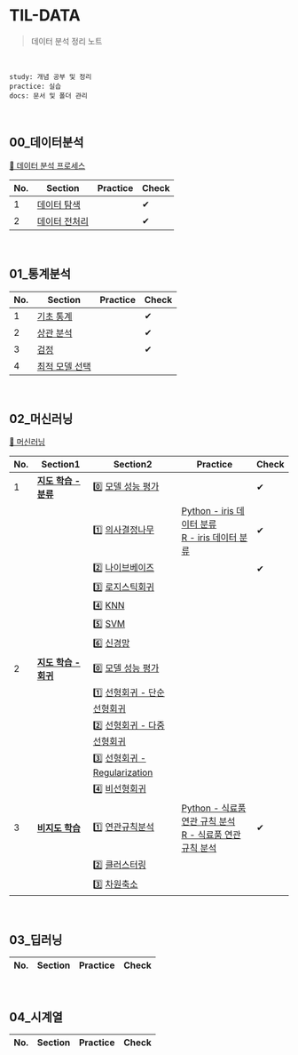 # TIL-DATA

> 데이터 분석 정리 노트

<br>

```
study: 개념 공부 및 정리
practice: 실습
docs: 문서 및 폴더 관리
```

<br>

## 00_데이터분석

[📖 데이터 분석 프로세스](./00_데이터분석)

| No.  | Section                                       | Practice | Check |
| ---- | --------------------------------------------- | -------- | ----- |
| 1    | [데이터 탐색](./00_데이터분석/데이터탐색)     |          | ✔     |
| 2    | [데이터 전처리](./00_데이터분석/데이터전처리) |          | ✔     |

<br>

## 01_통계분석

| No.  | Section                                      | Practice | Check |
| ---- | -------------------------------------------- | -------- | ----- |
| 1    | [기초 통계](./01_통계분석/기초통계)          |          | ✔     |
| 2    | [상관 분석](./01_통계분석/상관분석)          |          | ✔     |
| 3    | [검정](./01_통계분석/검정)                   |          | ✔     |
| 4    | [최적 모델 선택](./01_통계분석/최적모델선택) |          |       |

<br>

## 02_머신러닝

[📖 머신러닝](./02_머신러닝)

| No.  | Section1                                            | Section2                                                     | Practice                                                     | Check |
| ---- | --------------------------------------------------- | ------------------------------------------------------------ | ------------------------------------------------------------ | ----- |
| 1    | [**지도 학습 - 분류**](./02_머신러닝/지도학습/분류) | 0️⃣ [모델 성능 평가](./02_머신러닝/지도학습/분류/모델성능평가) |                                                              | ✔     |
|      |                                                     | 1️⃣ [의사결정나무](./02_머신러닝/지도학습/분류/분류알고리즘/의사결정나무) | [Python - iris 데이터 분류](./02_머신러닝/지도학습/분류/분류알고리즘/의사결정나무/의사결정나무_Python)<br>[R - iris 데이터 분류](./02_머신러닝/지도학습/분류/분류알고리즘/의사결정나무/의사결정나무_R) | ✔     |
|      |                                                     | 2️⃣ [나이브베이즈](./02_머신러닝/지도학습/분류/분류알고리즘/나이브베이즈) |                                                              | ✔     |
|      |                                                     | 3️⃣ [로지스틱회귀](./02_머신러닝/지도학습/분류/분류알고리즘/로지스틱회귀) |                                                              |       |
|      |                                                     | 4️⃣ [KNN](./02_머신러닝/지도학습/분류/분류알고리즘/KNN)        |                                                              |       |
|      |                                                     | 5️⃣ [SVM](./02_머신러닝/지도학습/분류/분류알고리즘/서포트벡터머신) |                                                              |       |
|      |                                                     | 6️⃣ [신경망](./02_머신러닝/지도학습/분류/분류알고리즘/신경망)  |                                                              |       |
| 2    | **[지도 학습 - 회귀](./02_머신러닝/지도학습/회귀)** | 0️⃣ [모델 성능 평가](./02_머신러닝/지도학습/회귀/모델성능평가) |                                                              |       |
|      |                                                     | 1️⃣ [선형회귀 - 단순선형회귀](./02_머신러닝/지도학습/회귀/회귀분석/선형회귀/단순선형회귀) |                                                              |       |
|      |                                                     | 2️⃣ [선형회귀 - 다중선형회귀](./02_머신러닝/지도학습/회귀/회귀분석/선형회귀/다중선형회귀) |                                                              |       |
|      |                                                     | 3️⃣ [선형회귀 - Regularization](./02_머신러닝/지도학습/회귀/회귀분석/선형회귀/Regularization) |                                                              |       |
|      |                                                     | 4️⃣ [비선형회귀](./02_머신러닝/지도학습/회귀/회귀분석/비선형회귀) |                                                              |       |
| 3    | **[비지도 학습](./02_머신러닝/비지도학습)**         | 1️⃣ [연관규칙분석](./02_머신러닝/비지도학습/연관규칙분석)      | [Python - 식료품 연관 규칙 분석](./02_머신러닝/비지도학습/연관규칙분석/연관규칙분석_Python)<br>[R - 식료품 연관 규칙 분석](./02_머신러닝/비지도학습/연관규칙분석/연관규칙분석_R) | ✔     |
|      |                                                     | 2️⃣ [클러스터링](./02_머신러닝/비지도학습/클러스터링)          |                                                              |       |
|      |                                                     | 3️⃣ [차원축소](./02_머신러닝/비지도학습/차원축소)              |                                                              |       |

<br>

## 03_딥러닝

| No.  | Section | Practice | Check |
| ---- | ------- | -------- | ----- |

<br>

## 04_시계열

| No.  | Section | Practice | Check |
| ---- | ------- | -------- | ----- |